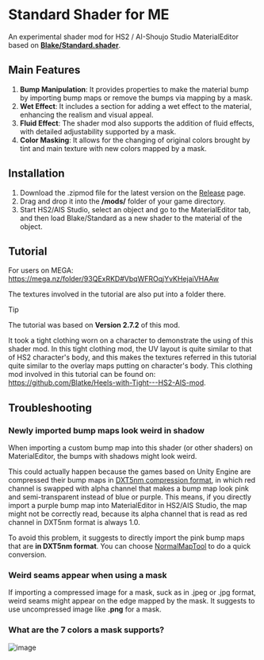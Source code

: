 # Standard Shader for ME
An experimental shader mod for HS2 / AI-Shoujo Studio MaterialEditor based on [**Blake/Standard.shader**](https://github.com/Blatke/Standard.shader).

## Main Features
1. **Bump Manipulation**: It provides properties to make the material bump by importing bump maps or remove the bumps via mapping by a mask.
2. **Wet Effect**: It includes a section for adding a wet effect to the material, enhancing the realism and visual appeal.
3. **Fluid Effect**: The shader mod also supports the addition of fluid effects, with detailed adjustability supported by a mask.
4. **Color Masking**: It allows for the changing of original colors brought by tint and main texture with new colors mapped by a mask.

## Installation
1. Download the .zipmod file for the latest version on the [Release](https://github.com/Blatke/Standard-Shader-for-ME/releases) page.
2. Drag and drop it into the **/mods/** folder of your game directory.
3. Start HS2/AIS Studio, select an object and go to the MaterialEditor tab, and then load Blake/Standard as a new shader to the material of the object.

## Tutorial
For users on MEGA: https://mega.nz/folder/93QExRKD#VbqWFROqjYvKHejaiVHAAw

The textures involved in the tutorial are also put into a folder there.

> [!TIP]
>
> The tutorial was based on **Version 2.7.2** of this mod.
>
> It took a tight clothing worn on a character to demonstrate the using of this shader mod. In this tight clothing mod, the UV layout is quite similar to that of HS2 character's body, and this makes the textures referred in this tutorial quite similar to the overlay maps putting on character's body. This clothing mod involved in this tutorial can be found on: https://github.com/Blatke/Heels-with-Tight---HS2-AIS-mod.

## Troubleshooting
### Newly imported bump maps look weird in shadow
When importing a custom bump map into this shader (or other shaders) on MaterialEditor, the bumps with shadows might look weird.

This could actually happen because the games based on Unity Engine are compressed their bump maps in [DXT5nm compression format](http://wiki.polycount.com/wiki/Normal_Map_Compression#DXT5nm_Compression), in which red channel is swapped with alpha channel that makes a bump map look pink and semi-transparent instead of blue or purple. This means, if you directly import a purple bump map into MaterialEditor in HS2/AIS Studio, the map might not be correctly read, because its alpha channel that is read as red channel in DXT5nm format is always 1.0.

To avoid this problem, it suggests to directly import the pink bump maps that are **in DXT5nm format**. You can choose [NormalMapTool](https://www.patreon.com/posts/99107961) to do a quick conversion.

### Weird seams appear when using a mask
If importing a compressed image for a mask, suck as in .jpeg or .jpg format, weird seams might appear on the edge mapped by the mask. It suggests to use uncompressed image like **.png** for a mask.

### What are the 7 colors a mask supports?
![image](https://github.com/user-attachments/assets/78c92cbc-5b3a-4390-a878-e62a7fa99413)
